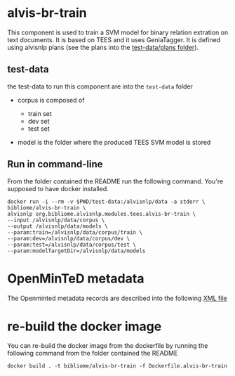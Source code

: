 # alvis-br-train

This component is used to train a SVM model for binary relation extration on text documents. It is based on TEES and it uses GeniaTagger. It is defined using alvisnlp plans (see the plans into the [test-data/plans folder](test-data/plans)).

## test-data
the test-data to run this component are into the `test-data` folder
 
* corpus is composed of
	* train set
	* dev set
	* test set

* model is the folder where the produced TEES SVM  model is stored

## Run in command-line

From the folder contained the README run the following command. You're supposed to have docker installed.
```
docker run -i --rm -v $PWD/test-data:/alvisnlp/data -a stderr \
bibliome/alvis-br-train \
alvisnlp org.bibliome.alvisnlp.modules.tees.alvis-br-train \
--input /alvisnlp/data/corpus \
--output /alvisnlp/data/models \
--param:train=/alvisnlp/data/corpus/train \
--param:dev=/alvisnlp/data/corpus/dev \
--param:test=/alvisnlp/data/corpus/test \
--param:modelTargetDir=/alvisnlp/data/models
```

# OpenMinTeD metadata

The Openminted metadata records are described into the following [XML file](alvis-br-train.metadata.omtd)

# re-build the docker image
You can re-build the docker image from the dockerfile by running the following command from the folder contained the README
```
docker build . -t bibliome/alvis-br-train -f Dockerfile.alvis-br-train
```
